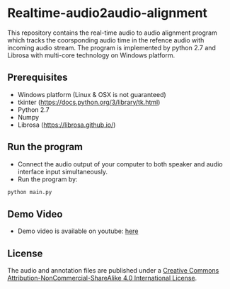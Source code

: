 # Realtime-audio2audio-alignment

This repository contains the real-time audio to audio alignment program which tracks the coorsponding audio time in the refence audio with incoming audio stream. The program is implemented by python 2.7 and Librosa with multi-core technology on Windows platform.

## Prerequisites
- Windows platform (Linux & OSX is not guaranteed)
- tkinter (https://docs.python.org/3/library/tk.html)
- Python 2.7 
- Numpy
- Librosa (https://librosa.github.io/)

## Run the program
- Connect the audio output of your computer to both speaker and audio interface input simultaneously.
- Run the program by:
```bash
python main.py
```

## Demo Video
- Demo video is available on youtube: [here](https://youtu.be/04JtjkpsU_0)


## License

The audio and annotation files are published under a [Creative Commons Attribution-NonCommercial-ShareAlike 4.0 International License](https://creativecommons.org/licenses/by-nc-sa/4.0/).
